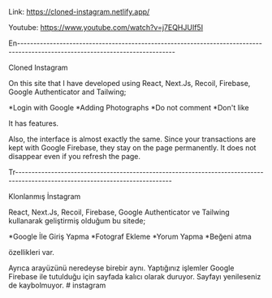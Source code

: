 Link:  https://cloned-instagram.netlify.app/

Youtube: https://www.youtube.com/watch?v=j7EQHJUIf5I

En------------------------------------------------------------------------------------------------------------------------------

Cloned Instagram

On this site that I have developed using React, Next.Js, Recoil, Firebase, Google Authenticator and Tailwing;

*Login with Google
*Adding Photographs
*Do not comment
*Don't like

It has features.

Also, the interface is almost exactly the same.
Since your transactions are kept with Google Firebase, they stay on the page permanently. It does not disappear even if you refresh the page.

Tr------------------------------------------------------------------------------------------------------------------------------

Klonlanmış İnstagram

React, Next.Js, Recoil, Firebase, Google Authenticator ve Tailwing kullanarak geliştirmiş olduğum bu sitede;

*Google İle Giriş Yapma
*Fotograf Ekleme
*Yorum Yapma
*Beğeni atma

özellikleri var.

Ayrıca arayüzünü neredeyse birebir aynı.
Yaptığınız işlemler Google Firebase ile tutulduğu için sayfada kalıcı olarak duruyor. Sayfayı yenileseniz de kaybolmuyor.
#   i n s t a g r a m  
 